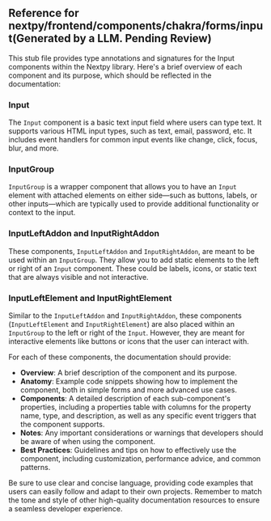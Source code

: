 ##  Reference for nextpy/frontend/components/chakra/forms/input(Generated by a LLM. Pending Review)

This stub file provides type annotations and signatures for the Input components within the Nextpy library. Here's a brief overview of each component and its purpose, which should be reflected in the documentation:

### Input

The `Input` component is a basic text input field where users can type text. It supports various HTML input types, such as text, email, password, etc. It includes event handlers for common input events like change, click, focus, blur, and more.

### InputGroup

`InputGroup` is a wrapper component that allows you to have an `Input` element with attached elements on either side—such as buttons, labels, or other inputs—which are typically used to provide additional functionality or context to the input.

### InputLeftAddon and InputRightAddon

These components, `InputLeftAddon` and `InputRightAddon`, are meant to be used within an `InputGroup`. They allow you to add static elements to the left or right of an `Input` component. These could be labels, icons, or static text that are always visible and not interactive.

### InputLeftElement and InputRightElement

Similar to the `InputLeftAddon` and `InputRightAddon`, these components (`InputLeftElement` and `InputRightElement`) are also placed within an `InputGroup` to the left or right of the `Input`. However, they are meant for interactive elements like buttons or icons that the user can interact with.

For each of these components, the documentation should provide:

- **Overview**: A brief description of the component and its purpose.
- **Anatomy**: Example code snippets showing how to implement the component, both in simple forms and more advanced use cases.
- **Components**: A detailed description of each sub-component's properties, including a properties table with columns for the property name, type, and description, as well as any specific event triggers that the component supports.
- **Notes**: Any important considerations or warnings that developers should be aware of when using the component.
- **Best Practices**: Guidelines and tips on how to effectively use the component, including customization, performance advice, and common patterns.

Be sure to use clear and concise language, providing code examples that users can easily follow and adapt to their own projects. Remember to match the tone and style of other high-quality documentation resources to ensure a seamless developer experience.